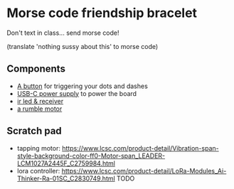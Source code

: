 # Morse code friendship bracelet

Don't text in class... send morse code!

(translate 'nothing sussy about this' to morse code)

## Components

- [A button](../ingredients/buttons.md) for triggering your dots and dashes
- [USB-C power supply](../ingredients/usb.md#usb-c) to power the board
- [ir led & receiver]()
- [a rumble motor](../ingredients/rumble.md)

## Scratch pad

- tapping motor: https://www.lcsc.com/product-detail/Vibration-span-style-background-color-ff0-Motor-span_LEADER-LCM1027A2445F_C2759984.html
- lora controller: https://www.lcsc.com/product-detail/LoRa-Modules_Ai-Thinker-Ra-01SC_C2830749.html
TODO